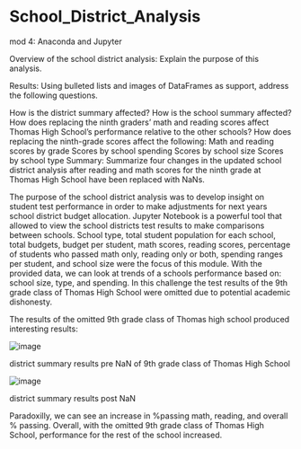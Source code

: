 # School_District_Analysis

mod 4: Anaconda and Jupyter


Overview of the school district analysis: Explain the purpose of this analysis.

Results: Using bulleted lists and images of DataFrames as support, address the following questions.

How is the district summary affected?
How is the school summary affected?
How does replacing the ninth graders’ math and reading scores affect Thomas High School’s performance relative to the other schools?
How does replacing the ninth-grade scores affect the following:
Math and reading scores by grade
Scores by school spending
Scores by school size
Scores by school type
Summary: Summarize four changes in the updated school district analysis after reading and math scores for the ninth grade at Thomas High School have been replaced with NaNs.

  The purpose of the school district analysis was to develop insight on student test performance in order to make adjustments for next years school district budget allocation. Jupyter Notebook is a powerful tool that allowed to view the school districts test results to make comparisons between schools. School type, total student population for each school, total budgets, budget per student, math scores, reading scores, percentage of students who passed math only, reading only or both, spending ranges per student, and school size were the focus of this module. With the provided data, we can look at trends of a schools performance based on: school size, type, and spending. In this challenge the test results of the 9th grade class of Thomas High School were omitted due to potential academic dishonesty.

The results of the omitted 9th grade class of Thomas high school produced interesting results: 

![image](https://user-images.githubusercontent.com/90811811/151736555-661049f1-4e5e-4479-a39a-4d3366982a17.png)

district summary results pre NaN of 9th grade class of Thomas High School

![image](https://user-images.githubusercontent.com/90811811/151736602-f9569cfc-c4cb-41b4-b79a-408b1c62b29b.png)

district summary results post NaN



Paradoxilly, we can see an increase in %passing math, reading, and overall % passing. Overall, with the omitted 9th grade class of Thomas High School, performance for the rest of the school increased.
